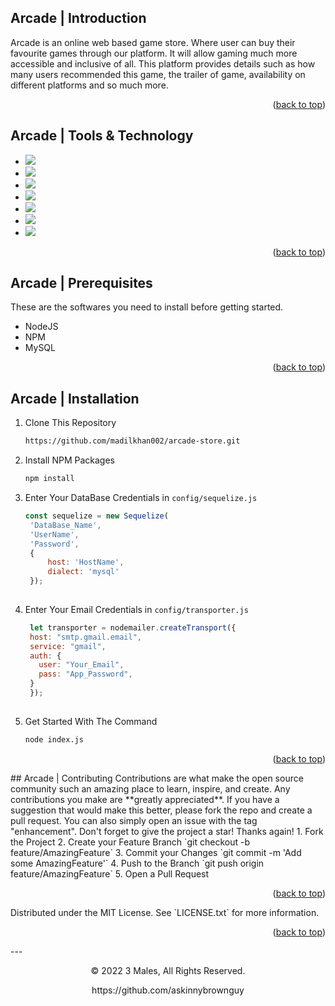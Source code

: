 <a name="readme-top"></a>
## Arcade | Introduction

Arcade is an online web based game store. Where user can buy
their favourite games through our platform. It will allow gaming much more accessible
and inclusive of all. This platform
provides details such as how many users recommended this game, the trailer of game,
availability on different platforms and so much more.

<p align="right">(<a href="#readme-top">back to top</a>)</p>

## Arcade | Tools & Technology

* <img src="https://img.shields.io/badge/HTML5-E34F26?style=for-the-badge&logo=html5&logoColor=white" />
* <img src="https://img.shields.io/badge/CSS3-1572B6?style=for-the-badge&logo=css3&logoColor=white" />
* <img src="https://img.shields.io/badge/Bootstrap-563D7C?style=for-the-badge&logo=bootstrap&logoColor=white" />
* <img src="https://img.shields.io/badge/JavaScript-323330?style=for-the-badge&logo=javascript&logoColor=F7DF1E"/>
* <img src="https://img.shields.io/badge/Node.js-43853D?style=for-the-badge&logo=node.js&logoColor=white"/>
* <img src="https://img.shields.io/badge/MySQL-00000F?style=for-the-badge&logo=mysql&logoColor=white"/>
* <img src="https://img.shields.io/badge/Visual_Studio_Code-0078D4?style=for-the-badge&logo=visual%20studio%20code&logoColor=white" />

<p align="right">(<a href="#readme-top">back to top</a>)</p>

## Arcade | Prerequisites

These are the softwares you need to install before getting started.
- NodeJS
- NPM
- MySQL

<p align="right">(<a href="#readme-top">back to top</a>)</p>

## Arcade | Installation

1. Clone This Repository

   ```sh
   https://github.com/madilkhan002/arcade-store.git
2. Install NPM Packages
   ```sh
   npm install 
3. Enter Your DataBase Credentials in `config/sequelize.js`
   ```js
   const sequelize = new Sequelize(
    'DataBase_Name',
    'UserName',
    'Password',
    {
        host: 'HostName',
        dialect: 'mysql'
    });
    
4. Enter Your Email Credentials in `config/transporter.js`
   ```js
    let transporter = nodemailer.createTransport({
    host: "smtp.gmail.email",
    service: "gmail",
    auth: {
      user: "Your_Email",
      pass: "App_Password",
    }
    });
    
5. Get Started With The Command
   ```sh
   node index.js 
<p align="right">(<a href="#readme-top">back to top</a>)</p>
## Arcade | Contributing
Contributions are what make the open source community such an amazing place to learn, inspire, and create. Any contributions you make are **greatly appreciated**.
If you have a suggestion that would make this better, please fork the repo and create a pull request. You can also simply open an issue with the tag "enhancement".
Don't forget to give the project a star! Thanks again!
1. Fork the Project
2. Create your Feature Branch `git checkout -b feature/AmazingFeature`
3. Commit your Changes `git commit -m 'Add some AmazingFeature'`
4. Push to the Branch `git push origin feature/AmazingFeature`
5. Open a Pull Request
<p align="right">(<a href="#readme-top">back to top</a>)</p>
Distributed under the MIT License. See `LICENSE.txt` for more information.
<p align="right">(<a href="#readme-top">back to top</a>)</p>
---
<p align="center"> © 2022 3 Males, All Rights Reserved. </p>
<p align="center">
https://github.com/askinnybrownguy
</p>

